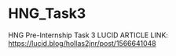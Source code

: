 # HNG_Task3
HNG Pre-Internship Task 3
LUCID ARTICLE LINK: https://lucid.blog/hollas2jnr/post/1566641048

